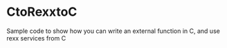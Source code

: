 # CtoRexxtoC
Sample code to show how you can write an external function in C, and use rexx services from C
